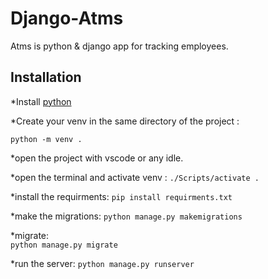 # Django-Atms
 Atms is python & django app for tracking employees.
 
 ## Installation
   *Install [python](https://www.python.org/downloads/release/python-391/)
 
 
   *Create your venv in the same directory of the project : 
 ```
python -m venv .
```

   *open the project with vscode or any idle.
   
   
   *open the terminal and activate venv :
     ```
     ./Scripts/activate .
                    ```
                    
   *install the requirments:
     ```
      pip install requirments.txt
                    ```
                    
                    
   *make the migrations:
      ```
      python manage.py makemigrations
                    ```
                    
     
   *migrate:  
     ```
      python manage.py migrate
                    ```
   
   
   
   *run the server:
       ```
      python manage.py runserver
                    ```


   
     

 
